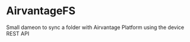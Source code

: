 AirvantageFS
============

Small dameon to sync a folder with Airvantage Platform using the device REST API
